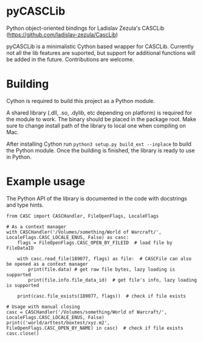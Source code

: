 # pyCASCLib
Python object-oriented bindings for Ladislav Zezula's CASCLib (https://github.com/ladislav-zezula/CascLib)

pyCASCLib is a minimalistic Cython based wrapper for CASCLib. Currently not all the lib features are suported, 
but support for additional functions will be added in the future. Contributions are welcome.

# Building

Cython is required to build this project as a Python module.

A shared library (.dll, .so, .dylib, etc depending on platform) is required for the module to work. The binary should be placed 
in the package root. Make sure to change install path of the library to local one when compiling on Mac.

After installing Cython run `python3 setup.py build_ext --inplace` to build the Python module.
Once the building is finished, the library is ready to use in Python.

# Example usage

The Python API of the library is documented in the code with docstrings and type hints.

```
from CASC import CASCHandler, FileOpenFlags, LocaleFlags

# As a context manager
with CASCHandler('/Volumes/something/World of Warcraft/', LocaleFlags.CASC_LOCALE_ENUS, False) as casc:
    flags = FileOpenFlags.CASC_OPEN_BY_FILEID  # load file by FileDataID

    with casc.read_file(189077, flags) as file:  # CASCFile can also be opened as a context manager
        print(file.data) # get raw file bytes, lazy loading is supported
        print(file.info.file_data_id)  # get file's info, lazy loading is supported
        
    print(casc.file_exists(189077, flags))  # check if file exists
    
# Usage with manual closing
casc = CASCHandler('/Volumes/something/World of Warcraft/', LocaleFlags.CASC_LOCALE_ENUS, False)
print(('world/arttest/boxtest/xyz.m2', FileOpenFlags.CASC_OPEN_BY_NAME) in casc)  # check if file exists
casc.close()
```
